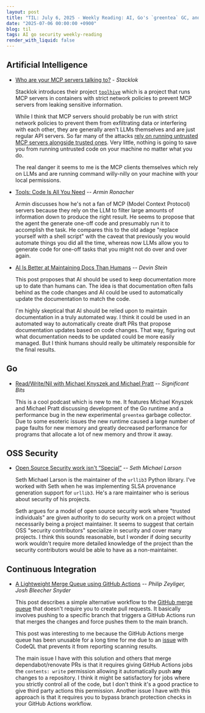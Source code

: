 ```yaml
---
layout: post
title: "TIL: July 6, 2025 - Weekly Reading: AI, Go's `greentea` GC, and OSS Security"
date: "2025-07-06 00:00:00 +0900"
blog: til
tags: AI go security weekly-reading
render_with_liquid: false
---
```


<!-- markdownlint-disable MD041 -->

## Artificial Intelligence

<!-- markdownlint-enable MD041 -->

- [Who are your MCP servers talking to?](https://dev.to/stacklok/who-are-your-mcp-servers-talking-to-1m5e) - _Stacklok_

    Stacklok introduces their project
    [`toolhive`](https://github.com/stacklok/toolhive) which is a project that
    runs MCP servers in containers with strict network policies to prevent MCP
    servers from leaking sensitive information.

    While I think that MCP servers should probably be run with strict network
    policies to prevent them from exfiltrating data or interfering with each
    other, they are generally aren't LLMs themselves and are just regular API
    servers. So far many of the attacks [rely on running untrusted MCP servers
    alongside trusted
    ones](https://invariantlabs.ai/blog/whatsapp-mcp-exploited). Very little,
    nothing is going to save you from running untrusted code on your machine no
    matter what you do.

    The real danger it seems to me is the MCP clients themselves which rely on
    LLMs and are running command willy-nilly on your machine with your local
    permissions.

- [Tools: Code Is All You Need](https://lucumr.pocoo.org/2025/7/3/tools/) -- _Armin Ronacher_

    Armin discusses how he's not a fan of MCP (Model Context Protocol) servers
    because they rely on the LLM to filter large amounts of information down to
    produce the right result. He seems to propose that the agent the generate
    one-off code and presumably run it to accomplish the task. He compares this
    to the old adage "replace yourself with a shell script" with the caveat that
    previously you would automate things you did all the time, whereas now LLMs
    allow you to generate code for one-off tasks that you might not do over and
    over again.

- [AI Is Better at Maintaining Docs Than Humans](https://dosu.dev/blog/ai-is-better-at-maintaing-docs-than-humans) -- _Devin Stein_

    This post proposes that AI should be used to keep documentation more up to
    date than humans can. The idea is that documentation often falls behind as
    the code changes and AI could be used to automatically update the
    documentation to match the code.

    I'm highly skeptical that AI should be relied upon to maintain documentation
    in a truly automated way. I think it could be used in an automated way to
    automatically create draft PRs that propose documentation updates based on
    code changes. That way, figuring out what documentation needs to be updated
    could be more easily managed. But I think humans should really be ultimately
    responsible for the final results.

## Go

- [Read/Write/Nil with Michael Knyszek and Michael Pratt](https://sigpod.dev/6) -- _Significant Bits_

    This is a cool podcast which is new to me. It features Michael Knyszek and
    Michael Pratt discussing development of the Go runtime and a performance bug
    in the new experimental `greentea` garbage collector. Due to some esoteric
    issues the new runtime caused a large number of page faults for new memory
    and greatly decreased performance for programs that allocate a lot of new
    memory and throw it away.

## OSS Security

- [Open Source Security work isn't “Special”](https://sethmlarson.dev/security-work-isnt-special) -- _Seth Michael Larson_

    Seth Michael Larson is the maintainer of the `urllib3` Python library. I've
    worked with Seth when he was implementing SLSA provenance generation support
    for `urllib3`. He's a rare maintainer who is serious about security of his
    projects.

    Seth argues for a model of open source security work where "trusted
    individuals" are given authority to do security work on a project without
    necessarily being a project maintainer. It seems to suggest that certain OSS
    "security contributors" specialize in security and cover many projects. I
    think this sounds reasonable, but I wonder if doing security work wouldn't
    require more detailed knowledge of the project than the security
    contributors would be able to have as a non-maintainer.

## Continuous Integration

- [A Lightweight Merge Queue using GitHub Actions](https://sketch.dev/blog/lightweight-merge-queue) -- _Philip Zeyliger, Josh Bleecher Snyder_

    This post describes a simple alternative workflow to the [GitHub merge
    queue](https://docs.github.com/en/repositories/configuring-branches-and-merges-in-your-repository/configuring-pull-request-merges/managing-a-merge-queue)
    that doesn't require you to create pull requests. It basically involves
    pushing to a specific branch that triggers a GitHub Actions run that merges
    the changes and force pushes them to the main branch.

    This post was interesting to me because the GitHub Actions merge queue has
    been unusable for a long time for me due to an
    [issue](https://github.com/github/codeql-action/issues/1572) with CodeQL that
    prevents it from reporting scanning results.

    The main issue I have with this solution and others that merge
    dependabot/renovate PRs is that it requires giving GitHub Actions jobs the
    `contents: write` permission allowing it automatically push **any** changes
    to a repository. I think it might be satisfactory for jobs where you
    strictly control all of the code, but I don't think it's a good practice to
    give third party actions this permission. Another issue I have with this
    approach is that it requires you to bypass branch protection checks in your
    GitHub Actions workflow.
